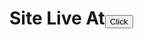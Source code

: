 
<h1>Site Live At<a href="https://developer-shamil.github.io/irshad-web/"><button>Click</button></a></h1>
